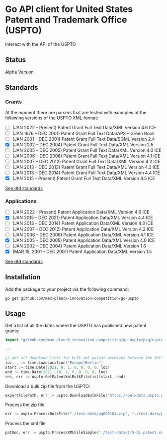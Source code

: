 # Go API client for United States Patent and Trademark Office (USPTO)

Interact with the API of the USPTO

## Status

Alpha Version

## Standards

### Grants

At the moment there are parsers that are tested with examples of the following versions of the USPTO XML format:

- [ ]  (JAN 2022 - Present) Patent Grant Full Text Data/XML Version 4.6 ICE
- [ ] (JAN 1976 – DEC 2001) Patent Grant Full Text Data/APS – Green Book
- [ ] (JAN 2001 – DEC 2001) Patent Grant Full Text Data/SGML Version 2.4
- [x] (JAN 2002 – DEC 2004) Patent Grant Full Text Data/XML Version 2.5
- [ ] (JAN 2005 – DEC 2005) Patent Grant Full Text Data/XML Version 4.0 ICE
- [ ] (JAN 2006 – DEC 2006) Patent Grant Full Text Data/XML Version 4.1 ICE
- [ ] (JAN 2007 – DEC 2012) Patent Grant Full Text Data/XML Version 4.2 ICE
- [ ] (JAN 2013 – DEC 2013) Patent Grant Full Text Data/XML Version 4.3 ICE
- [ ] (JAN 2013 – DEC 2014) Patent Grant Full Text Data/XML Version 4.4 ICE
- [x] (JAN 2015 - Present) Patent Grant Full Text Data/XML Version 4.5 ICE

[See dtd standards](dtds)

### Applications

- [ ] (JAN 2022 - Present) Patent Application Data/XML Version 4.6 ICE
- [x] (JAN 2015 - DEC 2021) Patent Application Data/XML Version 4.4 ICE
- [ ] (JAN 2013 – DEC 2014) Patent Application Data/XML Version 4.3 ICE
- [ ] (JAN 2007 – DEC 2012) Patent Application Data/XML Version 4.2 ICE
- [ ] (JAN 2006 – DEC 2006) Patent Application Data/XML Version 4.1 ICE 
- [x] (JAN 2005 – DEC 2005) Patent Application Data/XML Version 4.0 ICE
- [ ] (JAN 2002 – DEC 2004) Patent Application Data/XML Version 1.6  
- [x] (MAR 15, 2001 – DEC 2001) Patent Application Data/XML Version 1.5

[See dtd standards](dtds)

## Installation

Add the package to your project via the following command:

```shell
go get github.com/max-planck-innovation-competition/go-uspto
```

## Usage

Get a list of all the dates where the USPTO has published new patent grants:
```go
import "github.com/max-planck-innovation-competition/go-uspto/pkg/uspto"

...

// get all download links for bulk xml patent archives between the following dates
loc, _ := time.LoadLocation("Europe/Berlin")
start := time.Date(2021, 9, 1, 0, 0, 0, 0, loc)
end := time.Date(2021, 10, 1, 0, 0, 0, 0, loc)
res, err := uspto.GetPatentXmlBulkFileList(start, end)
```

Download a bulk zip file from the USPTO:
```go
exportFilePath, err := uspto.DownloadBulkFile("https://bulkdata.uspto.gov/data/patent/grant/redbook/fulltext/2021/ipg210907.zip", "./test-data")
```

Process the zip file
```go
err := uspto.ProcessBulkFile("./test-data/pg020101.zip", "./test-data/pg020101/xml")
```

Process the xml file
```go
patDoc, err := uspto.ProcessXMLFileSimple("./test-data/2-5-b1-patent.xml")
```

